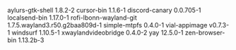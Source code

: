 aylurs-gtk-shell 1.8.2-2
cursor-bin 1.1.6-1
discord-canary 0.0.705-1
localsend-bin 1.17.0-1
rofi-lbonn-wayland-git 1.7.5.wayland3.r50.g2baa809d-1
simple-mtpfs 0.4.0-1
vial-appimage v0.7.3-1
windsurf 1.10.5-1
xwaylandvideobridge 0.4.0-2
yay 12.5.0-1
zen-browser-bin 1.13.2b-3

